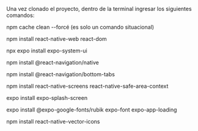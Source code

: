Una vez clonado el proyecto, dentro de la terminal ingresar los siguientes comandos:

npm cache clean --forcé (es solo un comando situacional) 

npm install react-native-web react-dom

npx expo install expo-system-ui

npm install @react-navigation/native

npm install @react-navigation/bottom-tabs

npm install react-native-screens react-native-safe-area-context

expo install expo-splash-screen

expo install @expo-google-fonts/rubik expo-font expo-app-loading

npm install react-native-vector-icons
